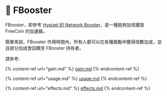 # 🚀 FBooster

FBooster，即參考 [Hypixel 的 Network Booster](https://hypixel.net/threads/guide-everything-about-network-boosters.2465740/)，是一種能夠加倍獲取 FreeCoin 的加速器。

簡單來說，FBooster 作用時間內，所有人都可以在各種獎勵中獲得倍數加成，並且部分加成會回饋至 FBooster 持有者。

請參考:

{% content-ref url="gain.md" %}
[gain.md](gain.md)
{% endcontent-ref %}

{% content-ref url="usage.md" %}
[usage.md](usage.md)
{% endcontent-ref %}

{% content-ref url="effects.md" %}
[effects.md](effects.md)
{% endcontent-ref %}
